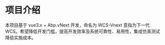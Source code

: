 # 项目介绍

本项目基于 vue3.x + Abp.vNext 开发，命名为 WCS-Vnext 意指为下一代 WCS。希望降低开发门槛，提高开发效率及系统可靠性、易用性，集成仿真测试降低实施成本。
